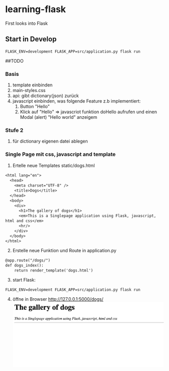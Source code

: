 # learning-flask
First looks into Flask

## Start in Develop
```commandline
FLASK_ENV=development FLASK_APP=src/application.py flask run

```

##TODO
### Basis
1. template einbinden
2. main-styles.css
3. api: gibt dictionary(json) zurück
4. javascript einbinden, was folgende Feature z.b implementiert:
    1. Button "Hello"
    2. Klick auf "Hello" => javascriot funktion doHello aufrufen und einen Modal (alert) "Hello world" anzeigem

### Stufe 2
1. für dictionary eigenen datei ablegen 

### Single Page mit css, javascript and template
1. Ertelle neue Templates static/dogs.html
```
<html lang="en">
  <head>
    <meta charset="UTF-8" />
    <title>Dogs</title>
  </head>
  <body>
    <div>
      <h1>The gallery of dogs</h1>
      <em>This is a Singlepage application using Flask, javascript, html and css</em>
      <hr/>
    </div>
  </body>
</html>

```
2. Erstelle neue Funktion und Route in application.py
```
@app.route("/dogs/")
def dogs_index():
    return render_template('dogs.html')
```

3. start Flask:
```
FLASK_ENV=development FLASK_APP=src/application.py flask run
```
4. öffne in Browser http://127.0.0.1:5000/dogs/
![first-step](./resources/dogs-gallery-start.png)